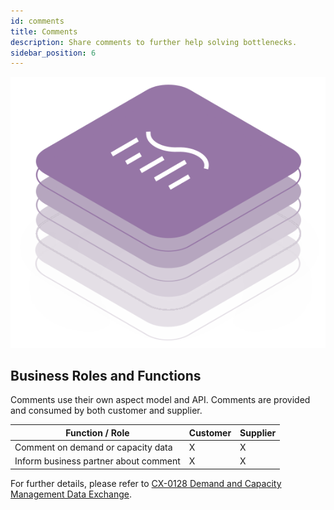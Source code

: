 ```yaml
---
id: comments
title: Comments
description: Share comments to further help solving bottlenecks.
sidebar_position: 6
---
```


![DCM kit banner](/img/kit-icons/dcm-kit-icon.svg)

## Business Roles and Functions

Comments use their own aspect model and API. Comments are provided and consumed by both customer and supplier.

|Function / Role|Customer|Supplier|
|-|-|-|
|Comment on demand or capacity data|X|X|
|Inform business partner about comment|X|X|


For further details, please refer to [CX-0128 Demand and Capacity Management Data Exchange][StandardLibrary].

[StandardLibrary]: https://catena-x.net/de/standard-library
